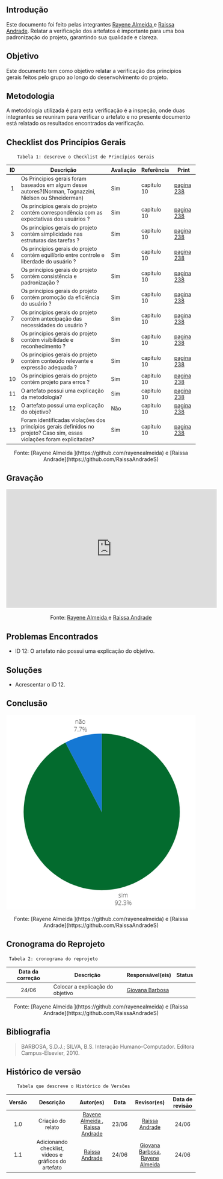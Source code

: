 ## Introdução 
Este documento foi feito pelas integrantes [Rayene Almeida ](https://github.com/rayenealmeida) e [Raissa Andrade](https://github.com/RaissaAndradeS). Relatar a verificação dos artefatos é importante para uma boa padronização do projeto, garantindo sua qualidade e clareza.

## Objetivo
Este documento tem como objetivo relatar a verificação dos princípios gerais feitos pelo grupo ao longo do desenvolvimento do projeto.

## Metodologia
A metodologia utilizada é para esta verificação é a inspeção, onde duas integrantes se reuniram para verificar o artefato e no presente documento está relatado os resultados encontrados da verificação.

## Checklist dos Princípios Gerais 

        Tabela 1: descreve o Checklist de Princípios Gerais

| ID | Descrição | Avaliação | Referência | Print |
| :----: | --------- | ---------- | ----------- | ------- |
|1| Os Principios gerais foram baseados em algum desse autores?(Norman, Tognazzini, Nielsen ou Shneiderman)|Sim|capitulo 10|[pagina 238](../../../assets/verificacao/verificação%20nosso%20grupo/etapa%203/principos.png)|
|2|Os princípios gerais do projeto contém correspondência com as expectativas dos usuários ?|Sim|capitulo 10|[pagina 238](../../../assets/verificacao/verificação%20nosso%20grupo/etapa%203/principos.png)|
|3|Os princípios gerais do projeto contém simplicidade nas estruturas das tarefas ?|Sim|capitulo 10|[pagina 238](../../../assets/verificacao/verificação%20nosso%20grupo/etapa%203/principos.png)|
|4|	Os princípios gerais do projeto contém equilíbrio entre controle e liberdade do usuário ?|Sim|capitulo 10|[pagina 238](../../../assets/verificacao/verificação%20nosso%20grupo/etapa%203/principos.png)|
|5|Os princípios gerais do projeto contém consistência e padronização ?|Sim|capitulo 10|[pagina 238](../../../assets/verificacao/verificação%20nosso%20grupo/etapa%203/principos.png)|
|6|Os princípios gerais do projeto contém promoção da eficiência do usuário ?|Sim|capitulo 10|[pagina 238](../../../assets/verificacao/verificação%20nosso%20grupo/etapa%203/principos.png)|
|7|Os princípios gerais do projeto contém antecipação das necessidades do usuário ?	|Sim|capitulo 10|[pagina 238](../../../assets/verificacao/verificação%20nosso%20grupo/etapa%203/principos.png)|
|8|Os princípios gerais do projeto contém visibilidade e reconhecimento ?|Sim|capitulo 10|[pagina 238](../../../assets/verificacao/verificação%20nosso%20grupo/etapa%203/principos.png)|
|9|Os princípios gerais do projeto contém conteúdo relevante e expressão adequada ?	|Sim|capitulo 10|[pagina 238](../../../assets/verificacao/verificação%20nosso%20grupo/etapa%203/principos.png)|
|10|Os princípios gerais do projeto contém projeto para erros ?|Sim|capitulo 10|[pagina 238](../../../assets/verificacao/verificação%20nosso%20grupo/etapa%203/principos.png)|
|11|O artefato possui uma explicação da metodologia?|Sim|capitulo 10|[pagina 238](../../../assets/verificacao/verificação%20nosso%20grupo/etapa%203/principos.png)|
|12|O artefato possui uma explicação do objetivo?|Não|capitulo 10|[pagina 238](../../../assets/verificacao/verificação%20nosso%20grupo/etapa%203/principos.png)|
|13|Foram identificadas violações dos princípios gerais definidos no projeto? Caso sim, essas violações foram explicitadas?|Sim|capitulo 10|[pagina 238](../../../assets/verificacao/verificação%20nosso%20grupo/etapa%203/principos.png)|

<center>Fonte: [Rayene Almeida ](https://github.com/rayenealmeida) e [Raissa Andrade](https://github.com/RaissaAndradeS)</center>


## Gravação 
<center>
<iframe width="560" height="315" src="https://www.youtube.com/embed/lhO2vUwUjT0" frameborder="0" allow="accelerometer; autoplay; clipboard-write; encrypted-media; gyroscope; picture-in-picture" allowfullscreen></iframe>

Fonte: [Rayene Almeida ](https://github.com/rayenealmeida) e [Raissa Andrade](https://github.com/RaissaAndradeS) 

</center>

## Problemas Encontrados

- ID 12: O artefato não possui uma explicação do objetivo.

## Soluções 

- Acrescentar o ID 12.

## Conclusão 

![alt text](<../../../assets/verificacao/verificação nosso grupo/etapa 3/principiosgerais.png>)

<center>Fonte: [Rayene Almeida ](https://github.com/rayenealmeida) e [Raissa Andrade](https://github.com/RaissaAndradeS)</center>

## Cronograma do Reprojeto

     Tabela 2: cronograma do reprojeto
| Data da correção | Descrição | Responsável(eis) | Status |
| :----------------------: | -------------------- | ---------------- | --------------- |
|24/06| Colocar a explicação do objetivo|[Giovana Barbosa](https://github.com/gio221)||

<center>Fonte: [Rayene Almeida ](https://github.com/rayenealmeida) e [Raissa Andrade](https://github.com/RaissaAndradeS)</center>


## Bibliografia
> BARBOSA, S.D.J.; SILVA, B.S. Interação Humano-Computador. Editora Campus-Elsevier, 2010.


## Histórico de versão
        Tabela que descreve o Histórico de Versões
|     Versão       |     Descrição      |      Autor(es)      | Data           |  Revisor(es)          |Data de revisão|
| :----------------------------------------------------------: | :-------------------------------: | :-------------------------------------------------: | :-------------------------------: |  :-------------------------------: | :-------------------------------: |
| 1.0 |  Criação do relato | [Rayene Almeida ](https://github.com/rayenealmeida), [Raissa Andrade](https://github.com/RaissaAndradeS)   | 23/06 | [Raissa Andrade](https://github.com/RaissaAndradeS)  | 24/06 |
| 1.1 |  Adicionando checklist, videos e gráficos do artefato | [Raissa Andrade](https://github.com/RaissaAndradeS)   | 24/06 |   [Giovana Barbosa](https://github.com/gio221), [Rayene Almeida](https://github.com/rayenealmeida) | 24/06